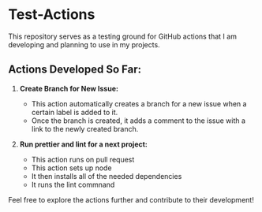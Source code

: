 # Test-Actions

This repository serves as a testing ground for GitHub actions that I am developing and planning to use in my projects.

## Actions Developed So Far:

1. **Create Branch for New Issue:**
   - This action automatically creates a branch for a new issue when a certain label is added to it.
   - Once the branch is created, it adds a comment to the issue with a link to the newly created branch.
  
2. **Run prettier and lint for a next project:**
   - This action runs on pull request
   - This action sets up node
   - It then installs all of the needed dependencies
   - It runs the lint commnand

Feel free to explore the actions further and contribute to their development!
